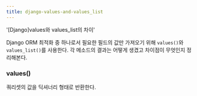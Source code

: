 ```yaml
---
title: django-values-and-values_list
---
```


'[Django]values와 values_list의 차이'

Django ORM 최적화 중 하나로서 필요한 필드의 값만 가져오기 위해 `values()`와 `values_list()`를 사용한다. 각 메소드의 결과는 어떻게 생겼고 차이점이 무엇인지 정리해본다.

### values()

쿼리셋의 값을 딕셔너리 형태로 반환한다.
